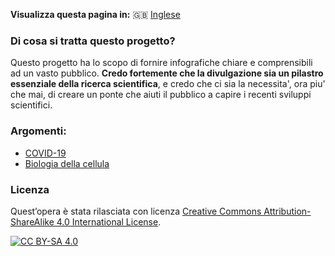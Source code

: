 **Visualizza questa pagina in:** 🇬🇧 [Inglese](../)

### Di cosa si tratta questo progetto?

Questo progetto ha lo scopo di fornire infografiche chiare e comprensibili ad un vasto pubblico. 
**Credo fortemente che la divulgazione sia un pilastro essenziale della ricerca scientifica**, e credo che ci sia la necessita', ora piu' che mai, di creare un ponte che aiuti il pubblico a capire i recenti sviluppi scientifici. 

### Argomenti:

- [COVID-19](COVID-19/)
- [Biologia della cellula](Cell_Biology/)

### Licenza

Quest’opera è stata rilasciata con licenza 
[Creative Commons Attribution-ShareAlike 4.0 International License][cc-by-sa].

[![CC BY-SA 4.0][cc-by-sa-image]][cc-by-sa]

[cc-by-sa]: http://creativecommons.org/licenses/by-sa/4.0/
[cc-by-sa-image]: https://licensebuttons.net/l/by-sa/4.0/88x31.png
[cc-by-sa-shield]: https://img.shields.io/badge/License-CC%20BY--SA%204.0-lightgrey.svg
